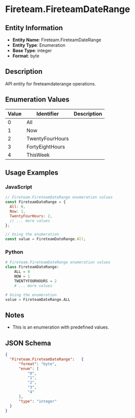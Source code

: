 # Fireteam.FireteamDateRange

## Entity Information
- **Entity Name**: Fireteam.FireteamDateRange
- **Entity Type**: Enumeration
- **Base Type**: integer
- **Format**: byte

## Description
API entity for fireteamdaterange operations.

## Enumeration Values

| Value | Identifier | Description |
|-------|------------|-------------|
| 0 | All |  |
| 1 | Now |  |
| 2 | TwentyFourHours |  |
| 3 | FortyEightHours |  |
| 4 | ThisWeek |  |

## Usage Examples

### JavaScript
```javascript
// Fireteam.FireteamDateRange enumeration values
const FireteamDateRange = {
  All: 0,
  Now: 1,
  TwentyFourHours: 2,
  // ... more values
};

// Using the enumeration
const value = FireteamDateRange.All;
```

### Python
```python
# Fireteam.FireteamDateRange enumeration values
class FireteamDateRange:
    ALL = 0
    NOW = 1
    TWENTYFOURHOURS = 2
    # ... more values

# Using the enumeration
value = FireteamDateRange.ALL
```

## Notes
- This is an enumeration with predefined values.

## JSON Schema
```json
{
  "Fireteam.FireteamDateRange":   {
      "format": "byte",
      "enum": [
          "0",
          "1",
          "2",
          "3",
          "4"
      ],
      "type": "integer"
  }
}
```
